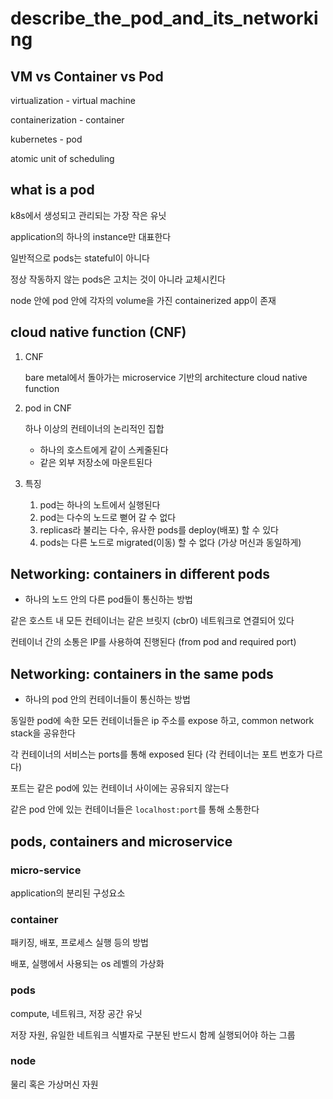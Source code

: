 # describe_the_pod_and_its_networking

## VM vs Container vs Pod

virtualization - virtual machine

containerization - container 

kubernetes - pod

atomic unit of scheduling

## what is a pod

k8s에서 생성되고 관리되는 가장 작은 유닛 

application의 하나의 instance만 대표한다 

일반적으로 pods는 stateful이 아니다 

정상 작동하지 않는 pods은 고치는 것이 아니라 교체시킨다 

node 안에 pod 안에 각자의 volume을 가진 containerized app이 존재 

## cloud native function (CNF)

1. CNF 
    
    bare metal에서 돌아가는 microservice 기반의 architecture cloud native function 
    
2. pod in CNF
    
    하나 이상의 컨테이너의 논리적인 집합 
    
    - 하나의 호스트에게 같이 스케줄된다
    - 같은 외부 저장소에 마운트된다
3. 특징 
    1. pod는 하나의 노트에서 실행된다 
    2. pod는 다수의 노드로 뻗어 갈 수 없다 
    3.  replicas라 불리는 다수, 유사한 pods를 deploy(배포) 할 수 있다 
    4. pods는 다른 노드로 migrated(이동) 할 수 없다 (가상 머신과 동일하게)

## Networking: containers in different pods

- 하나의 노드 안의 다른 pod들이 통신하는 방법

같은 호스트 내 모든 컨테이너는 같은 브릿지 (cbr0) 네트워크로 연결되어 있다  

컨테이너 간의 소통은 IP를 사용하여 진행된다 (from pod and required port)

## Networking: containers in the same pods

- 하나의 pod 안의 컨테이너들이 통신하는 방법

동일한 pod에 속한 모든 컨테이너들은 ip 주소를 expose 하고, common network stack을 공유한다 

각 컨테이너의 서비스는 ports를 통해 exposed 된다 (각 컨테이너는 포트 번호가 다르다)

포트는 같은 pod에 있는 컨테이너 사이에는 공유되지 않는다 

같은 pod 안에 있는 컨테이너들은 `localhost:port`를 통해 소통한다


## pods, containers and microservice

### micro-service

application의  분리된 구성요소 

### container

패키징, 배포, 프로세스 실행 등의 방법

배포, 실행에서 사용되는 os 레벨의 가상화 

### pods

compute, 네트워크, 저장 공간 유닛

저장 자원, 유일한 네트워크 식별자로 구분된 반드시 함께 실행되어야 하는 그룹

### node

물리 혹은 가상머신 자원
